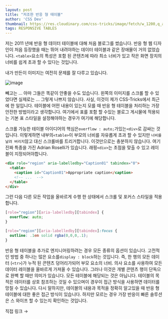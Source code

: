 ```yaml
---
layout: post
title: "저조한 반응 형 테이블"
author: 'CSS Dev'
thumbnail: https://res.cloudinary.com/css-tricks/image/fetch/w_1200,q_auto,f_auto/https://css-tricks.com/wp-content/uploads/2019/07/table-pattern.png
tags: RESPONSIVE TABLES
---
```



저는 2011 년에 반응 형 데이터 테이블에 대해 처음 블로그를 썼습니다. 반응 형 웹 디자인이 처음 등장했을 때는 뛰어 내려야하는 데이터 테이블과 같은 장애물이 거의 없었습니다.
 `<table>`요소의 특성은 포함 된 콘텐츠에 따라 최소 너비가 있고 작은 화면 장치의 너비를 쉽게 초과 할 수 있다는 것입니다.
 

내가 만든이 이미지는 여전히 문제를 잘 다루고 있습니다.
 

![image](https://i1.wp.com/css-tricks.com/wp-content/uploads/2020/11/doublesuck.png?resize=570%2C723&ssl=1)

빼고는 ... 아마 그들은 똑같이 안좋을 수도 있습니다.
 왼쪽의 이미지를 스크롤 할 수 있었다면 실제로는 ... 그렇게 나쁘지 않습니다.
 사실, 이것이 제가 CSS-Tricks에서 최근에 한 일입니다.
 테이블에 어떤 내용이 있는지 모를 때 반응 형 테이블을 처리하는 가장 안전한 방법이라고 생각합니다.
 여기에서 표를 포함 할 수있는 블로그 게시물에 적용되는 기본 표 스타일을 설정해야하는 경우가 여기에 해당합니다.
 

스크롤 가능한 테이블 아이디어의 핵심은`overflow : auto;`가있는`<div>`로 감싸는 것입니다.
 이렇게하면 내부의`<table>`이 부모의 너비를 자유롭게 초과 할 수 있지만 `너비를 날려 버리지`않고 대신 스크롤바를 트리거합니다.
 이것만으로는 충분하지 않습니다. 여기 진짜 특종을 가진 Adrian Roselli가 있습니다.
 래핑`<div>`는 초점을 맞출 수 있고 레이블이 지정되어야합니다.
 

```html
<div role="region" aria-labelledby="Caption01" tabindex="0">
  <table>
    <caption id="Caption01">Appropriate caption</caption>
    <!-- ...  -->
  </table>
</div>
```

그런 다음 다른 모든 작업을 올바르게 수행 한 상태에서 스크롤 및 포커스 스타일을 적용합니다.
 

```css
[role="region"][aria-labelledby][tabindex] {
  overflow: auto;
}

[role="region"][aria-labelledby][tabindex]:focus {
  outline: .1em solid rgba(0,0,0,.1);
}
```

반응 형 테이블을 추가로 엔지니어링하려는 경우 모든 종류의 옵션이 있습니다.
 고전적인 방법 중 하나는 많은 요소를`display : block`하는 것입니다. 즉, 한 행의 모든 데이터 (`<tr>`)가 누적 된 콘텐츠 덩어리가되어
 부모 요소의 너비.
 의사 요소를 사용하여 모든 데이터 레이블을 올바르게 가져올 수 있습니다.
 그러나 이것은 개별 콘텐츠 행이 단독으로 완벽 할 때만 의미가 있습니다.
 모든 테이블에 해당되는 것은 아닙니다.
 테이블의 목적은 데이터를 상호 참조하는 것일 수 있으며이 경우이 접근 방식을 사용하면 데이터를 망칠 수 있습니다.
 다시 말하지만, 테이블의 내용과 목적을 정확히 알고있을 때 반응 형 테이블에 대한 좋은 접근 방식이 있습니다.
 하지만 모르는 경우 가장 반응이 빠른 솔루션은 스 와이프 할 수 있는지 확인하는 것입니다.
 

직접 링크 →
 